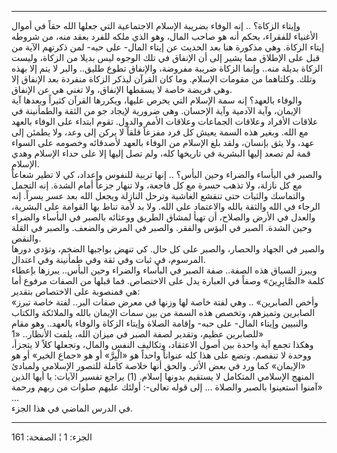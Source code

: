 ------------------------------------------------------------------------

وإيتاء الزكاة؟ .. إنه الوفاء بضريبة الإسلام الاجتماعية التي جعلها الله
حقاً في أموال الأغنياء للفقراء، بحكم أنه هو صاحب المال، وهو الذي ملكه
للفرد بعقد منه، من شروطه إيتاء الزكاة. وهي مذكورة هنا بعد الحديث عن
إيتاء المال- على حبه- لمن ذكرتهم الآية من قبل على الإطلاق مما يشير إلى
أن الإنفاق في تلك الوجوه ليس بديلا من الزكاة، وليست الزكاة بديلة منه..
وإنما الزكاة ضريبة مفروضة، والإنفاق تطوع طليق.. والبر لا يتم إلا بهذه
وتلك. وكلتاهما من مقومات الإسلام. وما كان القرآن ليذكر الزكاة منفردة بعد
الإنفاق إلا وهي فريضة خاصة لا يسقطها الإنفاق، ولا تغني هي عن الإنفاق.  
والوفاء بالعهد؟ إنه سمة الإسلام التي يحرص عليها، ويكررها القرآن كثيراً
ويعدها آية الإيمان، وآية الآدمية وآية الإحسان. وهي ضرورية لإيجاد جو من
الثقة والطمأنينة في علاقات الأفراد وعلاقات الجماعات وعلاقات الأمم
والدول. تقوم ابتداء على الوفاء بالعهد مع الله. وبغير هذه السمة يعيش كل
فرد مفزعاً قلقاً لا يركن إلى وعد، ولا يطمئن إلى عهد، ولا يثق بإنسان، ولقد
بلغ الإسلام من الوفاء بالعهد لأصدقائه وخصومه على السواء قمة لم تصعد
إليها البشرية في تاريخها كله، ولم تصل إليها إلا على حداء الإسلام وهدي
الإسلام.  
والصبر في البأساء والضراء وحين البأس؟ .. إنها تربية للنفوس وإعداد، كي لا
تطير شعاعاً مع كل نازلة، ولا تذهب حسرة مع كل فاجعة، ولا تنهار جزعاً أمام
الشدة. إنه التجمل والتماسك والثبات حتى تنقشع الغاشية وترحل النازلة ويجعل
الله بعد عسر يسراً. إنه الرجاء في الله والثقة بالله والاعتماد على الله.
ولا بد لأمة تناط بها القوامة على البشرية، والعدل في الأرض والصلاح، أن
تهيأ لمشاق الطريق ووعثائه بالصبر في البأساء والضراء وحين الشدة. الصبر في
البؤس والفقر. والصبر في المرض والضعف. والصبر في القلة والنقص.  
والصبر في الجهاد والحصار، والصبر على كل حال. كي تنهض بواجبها الضخم،
وتؤدي دورها المرسوم، في ثبات وفي ثقة وفي طمأنينة وفي اعتدال.  
ويبرز السياق هذه الصفة.. صفة الصبر في البأساء والضراء وحين البأس..
يبرزها بإعطاء كلمة «الصَّابِرِينَ» وصفاً في العبارة يدل على الاختصاص. فما
قبلها من الصفات مرفوع أما هي فمنصوبة على الاختصاص بتقدير:  
«وأخص الصابرين» .. وهي لفتة خاصة لها وزنها في معرض صفات البر.. لفتة خاصة
تبرز الصابرين وتميزهم، وتخصص هذه السمة من بين سمات الإيمان بالله
والملائكة والكتاب والنبيين وإيتاء المال- على حبه- وإقامة الصلاة وإيتاء
الزكاة والوفاء بالعهد.. وهو مقام للصابرين عظيم، وتقدير لصفة الصبر في
ميزان الله، يلفت الأنظار.. «1»  
وهكذا تجمع آية واحدة بين أصول الاعتقاد، وتكاليف النفس والمال، وتجعلها
كلاً لا يتجزأ، ووحدة لا تنفصم. وتضع على هذا كله عنواناً واحداً هو «الْبِرَّ» أو
هو «جماع الخير» أو هو «الإيمان» كما ورد في بعض الأثر. والحق أنها خلاصة
كاملة للتصور الإسلامي ولمبادئ المنهج الإسلامي المتكامل لا يستقيم بدونها
إسلام. (1) يراجع تفسير الآيات: يا أيها الذين آمنوا استعينوا بالصبر
والصلاة ... إلى قوله تعالى-: أولئك عليهم صلوات من ربهم ورحمة» ...  
في الدرس الماضي في هذا الجزء.

------------------------------------------------------------------------

الجزء: 1 ¦ الصفحة: 161
